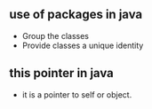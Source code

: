 ## use of packages in java
- Group the classes
- Provide classes a unique identity

## this pointer in java
- it is a pointer to self or object.